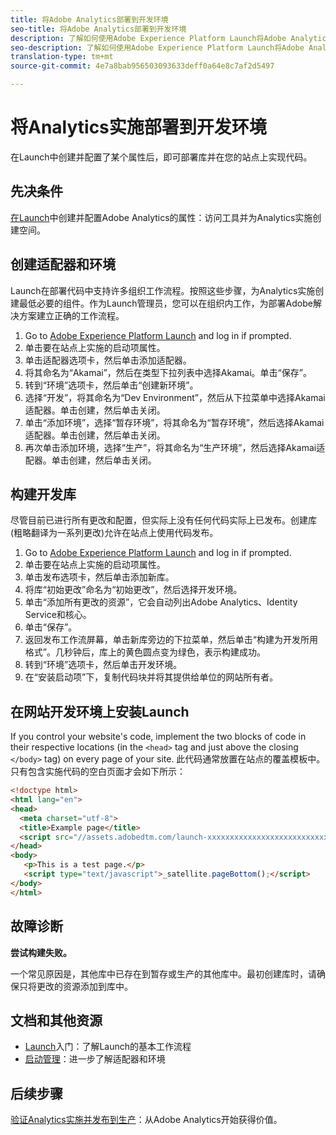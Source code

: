 ```yaml
---
title: 将Adobe Analytics部署到开发环境
seo-title: 将Adobe Analytics部署到开发环境
description: 了解如何使用Adobe Experience Platform Launch将Adobe Analytics部署到开发环境。
seo-description: 了解如何使用Adobe Experience Platform Launch将Adobe Analytics部署到开发环境。
translation-type: tm+mt
source-git-commit: 4e7a8bab956503093633deff0a64e8c7af2d5497

---
```



# 将Analytics实施部署到开发环境

在Launch中创建并配置了某个属性后，即可部署库并在您的站点上实现代码。

## 先决条件

[在Launch](create-analytics-property.md)中创建并配置Adobe Analytics的属性：访问工具并为Analytics实施创建空间。

## 创建适配器和环境

Launch在部署代码中支持许多组织工作流程。按照这些步骤，为Analytics实施创建最低必要的组件。作为Launch管理员，您可以在组织内工作，为部署Adobe解决方案建立正确的工作流程。

1. Go to [Adobe Experience Platform Launch](https://launch.adobe.com) and log in if prompted.
2. 单击要在站点上实施的启动项属性。
3. 单击适配器选项卡，然后单击添加适配器。
4. 将其命名为“Akamai”，然后在类型下拉列表中选择Akamai。单击“保存”。
5. 转到“环境”选项卡，然后单击“创建新环境”。
6. 选择“开发”，将其命名为“Dev Environment”，然后从下拉菜单中选择Akamai适配器。单击创建，然后单击关闭。
7. 单击“添加环境”，选择“暂存环境”，将其命名为“暂存环境”，然后选择Akamai适配器。单击创建，然后单击关闭。
8. 再次单击添加环境，选择“生产”，将其命名为“生产环境”，然后选择Akamai适配器。单击创建，然后单击关闭。

## 构建开发库

尽管目前已进行所有更改和配置，但实际上没有任何代码实际上已发布。创建库(粗略翻译为一系列更改)允许在站点上使用代码发布。

1. Go to [Adobe Experience Platform Launch](https://launch.adobe.com) and log in if prompted.
2. 单击要在站点上实施的启动项属性。
3. 单击发布选项卡，然后单击添加新库。
4. 将库“初始更改”命名为“初始更改”，然后选择开发环境。
5. 单击“添加所有更改的资源”，它会自动列出Adobe Analytics、Identity Service和核心。
6. 单击“保存”。
7. 返回发布工作流屏幕，单击新库旁边的下拉菜单，然后单击“构建为开发所用格式”。几秒钟后，库上的黄色圆点变为绿色，表示构建成功。
8. 转到“环境”选项卡，然后单击开发环境。
9. 在“安装启动项”下，复制代码块并将其提供给单位的网站所有者。

## 在网站开发环境上安装Launch

If you control your website's code, implement the two blocks of code in their respective locations (in the `<head>` tag and just above the closing `</body>` tag) on every page of your site. 此代码通常放置在站点的覆盖模板中。只有包含实施代码的空白页面才会如下所示：

```html
<!doctype html>
<html lang="en">
<head>
  <meta charset="utf-8">
  <title>Example page</title>
  <script src="//assets.adobedtm.com/launch-xxxxxxxxxxxxxxxxxxxxxxxxxxxxxxxxxx-development.min.js"></script>
</head>
<body>
   <p>This is a test page.</p>
   <script type="text/javascript">_satellite.pageBottom();</script>
</body>
</html>
```

## 故障诊断

**尝试构建失败。**

一个常见原因是，其他库中已存在到暂存或生产的其他库中。最初创建库时，请确保只将更改的资源添加到库中。

## 文档和其他资源

- [Launch](https://docs.adobelaunch.com/getting-started)入门：了解Launch的基本工作流程
- [启动管理](https://docs.adobelaunch.com/administration)：进一步了解适配器和环境

## 后续步骤

[验证Analytics实施并发布到生产](validate-publish-prod.md)：从Adobe Analytics开始获得价值。
